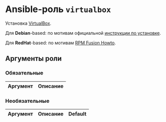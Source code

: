 # Ansible-роль `virtualbox`

Установка [VirtualBox](https://www.virtualbox.org/).

Для **Debian**-based: по мотивам официальной [инструкции по установке](https://www.virtualbox.org/wiki/Linux_Downloads).

Для **RedHat**-based: по мотивам [RPM Fusion Howto](https://rpmfusion.org/Howto/VirtualBox).

## Аргументы роли

### Обязательные

| Аргумент | Описание
| -------- | --------

### Необязательные

| Аргумент | Описание | Default
| -------- | -------- | -------
